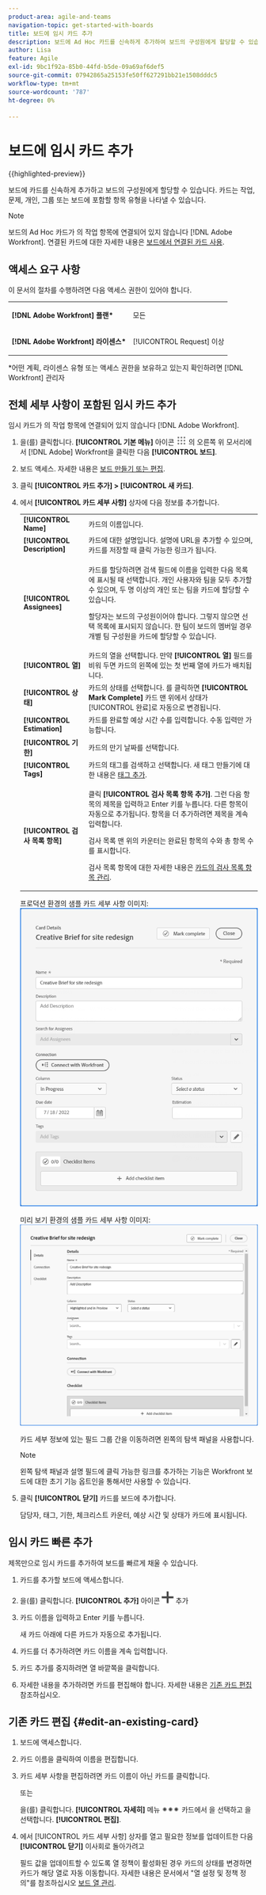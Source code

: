 ```yaml
---
product-area: agile-and-teams
navigation-topic: get-started-with-boards
title: 보드에 임시 카드 추가
description: 보드에 Ad Hoc 카드를 신속하게 추가하여 보드의 구성원에게 할당할 수 있습니다. 카드는 작업, 문제, 개인, 그룹 또는 보드에 포함할 항목 유형을 나타낼 수 있습니다.
author: Lisa
feature: Agile
exl-id: 9bc1f92a-85b0-44fd-b5de-09a69af6def5
source-git-commit: 07942865a25153fe50ff627291bb21e1508dddc5
workflow-type: tm+mt
source-wordcount: '787'
ht-degree: 0%

---
```


# 보드에 임시 카드 추가

{{highlighted-preview}}

보드에 카드를 신속하게 추가하고 보드의 구성원에게 할당할 수 있습니다. 카드는 작업, 문제, 개인, 그룹 또는 보드에 포함할 항목 유형을 나타낼 수 있습니다.

>[!NOTE]
>
>보드의 Ad Hoc 카드가 의 작업 항목에 연결되어 있지 않습니다 [!DNL Adobe Workfront]. 연결된 카드에 대한 자세한 내용은 [보드에서 연결된 카드 사용](/help/quicksilver/agile/get-started-with-boards/connected-cards.md).

## 액세스 요구 사항

이 문서의 절차를 수행하려면 다음 액세스 권한이 있어야 합니다.

<table style="table-layout:auto"> 
 <col> 
 </col> 
 <col> 
 </col> 
 <tbody> 
  <tr> 
   <td role="rowheader"><strong>[!DNL Adobe Workfront] 플랜*</strong></td> 
   <td> <p>모든</p> </td> 
  </tr> 
  <tr> 
   <td role="rowheader"><strong>[!DNL Adobe Workfront] 라이센스*</strong></td> 
   <td> <p>[!UICONTROL Request] 이상</p> </td> 
  </tr> 
 </tbody> 
</table>

&#42;어떤 계획, 라이센스 유형 또는 액세스 권한을 보유하고 있는지 확인하려면 [!DNL Workfront] 관리자

## 전체 세부 사항이 포함된 임시 카드 추가

임시 카드가 의 작업 항목에 연결되어 있지 않습니다 [!DNL Adobe Workfront].

1. 을(를) 클릭합니다. **[!UICONTROL 기본 메뉴]** 아이콘 ![](assets/main-menu-icon.png) 의 오른쪽 위 모서리에서 [!DNL Adobe] Workfront을 클릭한 다음 **[!UICONTROL 보드]**.
1. 보드 액세스. 자세한 내용은 [보드 만들기 또는 편집](../../agile/get-started-with-boards/create-edit-board.md).
1. 클릭 **[!UICONTROL 카드 추가] > [!UICONTROL 새 카드]**.
1. 에서 **[!UICONTROL 카드 세부 사항]** 상자에 다음 정보를 추가합니다.

   <table style="table-layout:auto"> 
    <col> 
    <col> 
    <tbody> 
     <tr> 
      <td role="rowheader"><strong>[!UICONTROL Name]</strong> </td> 
      <td>카드의 이름입니다.</td> 
     </tr> 
     <tr> 
      <td role="rowheader"><strong>[!UICONTROL Description]</strong> </td> 
      <td>카드에 대한 설명입니다. <span class="preview">설명에 URL을 추가할 수 있으며, 카드를 저장할 때 클릭 가능한 링크가 됩니다.</span></td>
     </tr> 
     <tr> 
      <td role="rowheader"><strong>[!UICONTROL Assignees]</strong> </td> 
      <td> <p>카드를 할당하려면 검색 필드에 이름을 입력한 다음 목록에 표시될 때 선택합니다. 개인 사용자와 팀을 모두 추가할 수 있으며, 두 명 이상의 개인 또는 팀을 카드에 할당할 수 있습니다.</p> <p>할당자는 보드의 구성원이어야 합니다. 그렇지 않으면 선택 목록에 표시되지 않습니다. 한 팀이 보드의 멤버일 경우 개별 팀 구성원을 카드에 할당할 수 있습니다.</p></td>
     </tr> 
     <tr> 
      <td role="rowheader"><strong>[!UICONTROL 열]</strong> </td> 
      <td>카드의 열을 선택합니다. 만약 <strong>[!UICONTROL 열]</strong> 필드를 비워 두면 카드의 왼쪽에 있는 첫 번째 열에 카드가 배치됩니다.</td>
     </tr>
     <tr> 
      <td role="rowheader"><strong>[!UICONTROL 상태]</strong> </td> 
      <td>카드의 상태를 선택합니다. 를 클릭하면 <strong>[!UICONTROL Mark Complete]</strong> 카드 맨 위에서 상태가 [!UICONTROL 완료]로 자동으로 변경됩니다.</td> 
     </tr>
     <tr> 
      <td role="rowheader"><strong>[!UICONTROL Estimation]</strong></td> 
      <td>카드를 완료할 예상 시간 수를 입력합니다. 수동 입력만 가능합니다.</td>
     </tr>
     <tr> 
      <td role="rowheader"><strong>[!UICONTROL 기한]</strong></td> 
      <td>카드의 만기 날짜를 선택합니다. </td>
     </tr>
     <tr> 
      <td role="rowheader"><strong>[!UICONTROL Tags]</strong></td> 
      <td>카드의 태그를 검색하고 선택합니다. 새 태그 만들기에 대한 내용은 <a href="../../agile/get-started-with-boards/add-tags.md" class="MCXref xref">태그 추가</a>.</td> 
     </tr>  
     <tr> 
      <td role="rowheader"><strong>[!UICONTROL 검사 목록 항목]</strong> </td> 
      <td> <p>클릭 <strong>[!UICONTROL 검사 목록 항목 추가]</strong>. 그런 다음 항목의 제목을 입력하고 Enter 키를 누릅니다. 다른 항목이 자동으로 추가됩니다. 항목을 더 추가하려면 제목을 계속 입력합니다.</p> <p>검사 목록 맨 위의 카운터는 완료된 항목의 수와 총 항목 수를 표시합니다.</p> <p>검사 목록 항목에 대한 자세한 내용은 <a href="/help/quicksilver/agile/get-started-with-boards/manage-checklist-items.md">카드의 검사 목록 항목 관리</a>.</p> </td> 
     </tr> 
    </tbody> 
   </table>

   프로덕션 환경의 샘플 카드 세부 사항 이미지:
   ![애드혹 카드 세부 사항](assets/boards-edit-ad-hoc-card-071822.png)

   <span class="preview">미리 보기 환경의 샘플 카드 세부 사항 이미지:
   ![애드혹 카드 세부 사항](assets/boards-edit-ad-hoc-card-041723.png)</span>

   <span class="preview">카드 세부 정보에 있는 필드 그룹 간을 이동하려면 왼쪽의 탐색 패널을 사용합니다.</span>

   >[!NOTE]
   >
   >왼쪽 탐색 패널과 설명 필드에 클릭 가능한 링크를 추가하는 기능은 Workfront 보드에 대한 초기 기능 옵트인을 통해서만 사용할 수 있습니다.

1. 클릭 **[!UICONTROL 닫기]** 카드를 보드에 추가합니다.

   담당자, 태그, 기한, 체크리스트 카운터, 예상 시간 및 상태가 카드에 표시됩니다.

## 임시 카드 빠른 추가

제목만으로 임시 카드를 추가하여 보드를 빠르게 채울 수 있습니다.

1. 카드를 추가할 보드에 액세스합니다.
1. 을(를) 클릭합니다. **[!UICONTROL 추가]** 아이콘 ![카드 추가](assets/addicon-spectrum.png) 추가
1. 카드 이름을 입력하고 Enter 키를 누릅니다.

   새 카드 아래에 다른 카드가 자동으로 추가됩니다.

1. 카드를 더 추가하려면 카드 이름을 계속 입력합니다.
1. 카드 추가를 중지하려면 열 바깥쪽을 클릭합니다.
1. 자세한 내용을 추가하려면 카드를 편집해야 합니다. 자세한 내용은 [기존 카드 편집](#edit-an-existing-card) 참조하십시오.

## 기존 카드 편집 {#edit-an-existing-card}

1. 보드에 액세스합니다.
1. 카드 이름을 클릭하여 이름을 편집합니다.
1. 카드 세부 사항을 편집하려면 카드 이름이 아닌 카드를 클릭합니다.

   또는

   을(를) 클릭합니다. **[!UICONTROL 자세히]** 메뉴 ![[!UICONTROL 추가 메뉴]](assets/more-icon-spectrum.png) 카드에서 을 선택하고 을 선택합니다. **[!UICONTROL 편집]**.

1. 에서 [!UICONTROL 카드 세부 사항] 상자를 열고 필요한 정보를 업데이트한 다음 **[!UICONTROL 닫기]** 이사회로 돌아가려고

   필드 값을 업데이트할 수 있도록 열 정책이 활성화된 경우 카드의 상태를 변경하면 카드가 해당 열로 자동 이동합니다. 자세한 내용은 문서에서 &quot;열 설정 및 정책 정의&quot;를 참조하십시오 [보드 열 관리](/help/quicksilver/agile/get-started-with-boards/manage-board-columns.md).
